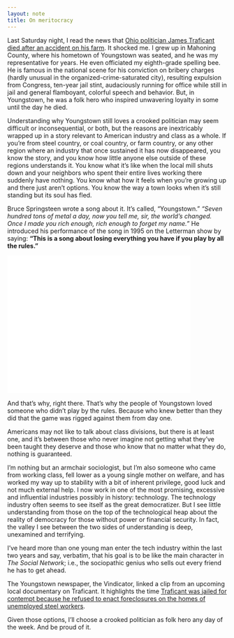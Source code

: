 ```yaml
---
layout: note
title: On meritocracy
---
```

 
Last Saturday night, I read the news that [Ohio politician James Traficant died after an accident on his farm](http://www.npr.org/blogs/thetwo-way/2014/09/27/352038901/ohios-james-traficant-dies-days-after-accident-on-farm). It shocked me. I grew up in Mahoning County, where his hometown of Youngstown was seated, and he was my representative for years. He even officiated my eighth-grade spelling bee. He is famous in the national scene for his conviction on bribery charges (hardly unusual in the organized-crime-saturated city), resulting expulsion from Congress, ten-year jail stint, audaciously running for office while still in jail and general flamboyant, colorful speech and behavior. But, in Youngstown, he was a folk hero who inspired unwavering loyalty in some until the day he died.
 
Understanding why Youngstown still loves a crooked politician may seem difficult or inconsequential, or both, but the reasons are inextricably wrapped up in a story relevant to American industry and class as a whole. If you’re from steel country, or coal country, or farm country, or any other region where an industry that once sustained it has now disappeared, you know the story, and you know how little anyone else outside of these regions understands it. You know what it’s like when the local mill shuts down and your neighbors who spent their entire lives working there suddenly have nothing. You know what how it feels when you’re growing up and there just aren’t options. You know the way a town looks when it’s still standing but its soul has fled. 
 
Bruce Springsteen wrote a song about it. It’s called, “Youngstown.” _“Seven hundred tons of metal a day, now you tell me, sir, the world’s changed. Once I made you rich enough, rich enough to forget my name.”_ He introduced his performance of the song in 1995 on the Letterman show by saying: __“This is a song about losing everything you have if you play by all the rules.”__

<object width="420" height="315"><param name="movie" value="//www.youtube.com/v/On1u4QhbkVA?hl=en_US&amp;version=3&amp;rel=0"></param><param name="allowFullScreen" value="true"></param><param name="allowscriptaccess" value="always"></param><embed src="//www.youtube.com/v/On1u4QhbkVA?hl=en_US&amp;version=3&amp;rel=0" type="application/x-shockwave-flash" width="420" height="315" allowscriptaccess="always" allowfullscreen="true"></embed></object>
 
And that’s why, right there. That’s why the people of Youngstown loved someone who didn’t play by the rules. Because who knew better than they did that the game was rigged against them from day one.
 
Americans may not like to talk about class divisions, but there is at least one, and it’s between those who never imagine not getting what they’ve been taught they deserve and those who know that no matter what they do, nothing is guaranteed.
 
I’m nothing but an armchair sociologist, but I’m also someone who came from working class, fell lower as a young single mother on welfare, and has worked my way up to stability with a bit of inherent privilege, good luck and not much external help. I now work in one of the most promising, excessive and influential industries possibly in history: technology. The technology industry often seems to see itself as the great democratizer. But I see little understanding from those on the top of the technological heap about the reality of democracy for those without power or financial security. In fact, the valley I see between the two sides of understanding is deep, unexamined and terrifying.
 
I’ve heard more than one young man enter the tech industry within the last two years and say, verbatim, that his goal is to be like the main character in _The Social Network_; i.e., the sociopathic genius who sells out every friend he has to get ahead.
 
The Youngstown newspaper, the Vindicator, linked a clip from an upcoming local documentary on Traficant. It highlights the time [Traficant was jailed for contempt because he refused to enact foreclosures on the homes of unemployed steel workers](http://vimeo.com/107204844).
 
Given those options, I’ll choose a crooked politician as folk hero any day of the week. And be proud of it.
